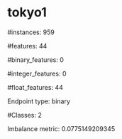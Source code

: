 # tokyo1

#instances: 959

#features: 44

  #binary_features: 0

  #integer_features: 0

  #float_features: 44

Endpoint type: binary

#Classes: 2

Imbalance metric: 0.0775149209345

